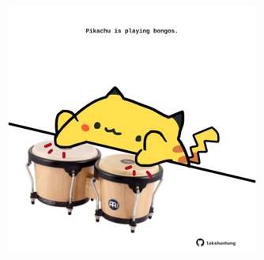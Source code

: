 <!-- built at 20/09/2022, 24:03:37 UTC -->
<p align="center">
  <img width="500" height="500" src="./ReadmeImage.svg">
</p>
